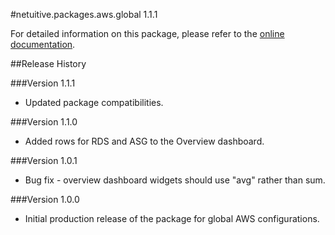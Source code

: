 #netuitive.packages.aws.global 1.1.1

For detailed information on this package, please refer to the [online documentation](https://help.app.netuitive.com/Content/Misc/Datasources/AWS/new_aws_datasource.htm).

##Release History

###Version 1.1.1

* Updated package compatibilities.

###Version 1.1.0

* Added rows for RDS and ASG to the Overview dashboard.

###Version 1.0.1

* Bug fix - overview dashboard widgets should use "avg" rather than sum.

###Version 1.0.0

* Initial production release of the package for global AWS configurations.

